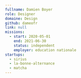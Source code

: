 ```yaml
---
fullname: Damien Boyer
role: Designer
domaine: Design
github: dameofr
link: null
missions:
  - start: 2020-05-01
    end: 2021-06-30
    status: independent
    employer: education nationale
startups:
  - sirius
  - la-bonne-alternance
  - matcha
---
```

